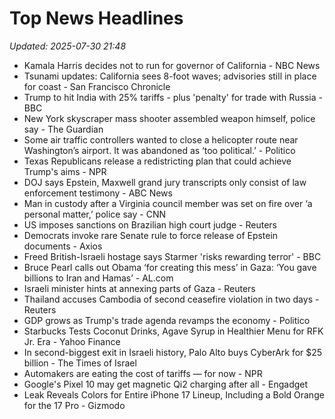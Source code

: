 # Top News Headlines

_Updated: 2025-07-30 21:48_

- Kamala Harris decides not to run for governor of California - NBC News
- Tsunami updates: California sees 8-foot waves; advisories still in place for coast - San Francisco Chronicle
- Trump to hit India with 25% tariffs - plus 'penalty' for trade with Russia - BBC
- New York skyscraper mass shooter assembled weapon himself, police say - The Guardian
- Some air traffic controllers wanted to close a helicopter route near Washington’s airport. It was abandoned as ‘too political.’ - Politico
- Texas Republicans release a redistricting plan that could achieve Trump's aims - NPR
- DOJ says Epstein, Maxwell grand jury transcripts only consist of law enforcement testimony - ABC News
- Man in custody after a Virginia council member was set on fire over ‘a personal matter,’ police say - CNN
- US imposes sanctions on Brazilian high court judge - Reuters
- Democrats invoke rare Senate rule to force release of Epstein documents - Axios
- Freed British-Israeli hostage says Starmer 'risks rewarding terror' - BBC
- Bruce Pearl calls out Obama ‘for creating this mess’ in Gaza: ‘You gave billions to Iran and Hamas’ - AL.com
- Israeli minister hints at annexing parts of Gaza - Reuters
- Thailand accuses Cambodia of second ceasefire violation in two days - Reuters
- GDP grows as Trump's trade agenda revamps the economy - Politico
- Starbucks Tests Coconut Drinks, Agave Syrup in Healthier Menu for RFK Jr. Era - Yahoo Finance
- In second-biggest exit in Israeli history, Palo Alto buys CyberArk for $25 billion - The Times of Israel
- Automakers are eating the cost of tariffs — for now - NPR
- Google's Pixel 10 may get magnetic Qi2 charging after all - Engadget
- Leak Reveals Colors for Entire iPhone 17 Lineup, Including a Bold Orange for the 17 Pro - Gizmodo